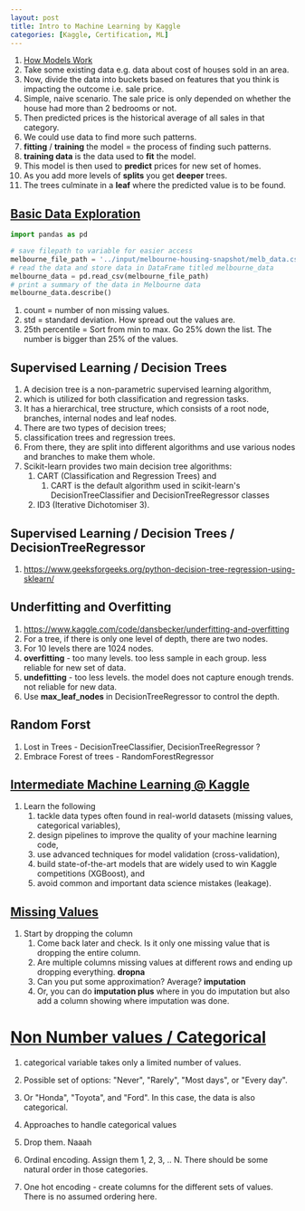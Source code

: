 ```yaml
---
layout: post
title: Intro to Machine Learning by Kaggle 
categories: [Kaggle, Certification, ML] 
---
```


1. [How Models Work](https://www.kaggle.com/code/dansbecker/how-models-work)
1. Take some existing data e.g. data about cost of houses sold in an area. 
1. Now, divide the data into buckets based on features that you think is impacting the outcome i.e. sale price. 
1. Simple, naive scenario. The sale price is only depended on whether the house had more than 2 bedrooms or not. 
1. Then predicted prices is the historical average of all sales in that category. 
1. We could use data to find more such patterns. 
1. **fitting** / **training** the model = the process of finding such patterns. 
1. **training data** is the data used to **fit** the model. 
1. This model is then used to **predict** prices for new set of homes. 
1. As you add more levels of **splits** you get **deeper** trees. 
1. The trees culminate in a **leaf** where the predicted value is to be found. 

## [Basic Data Exploration](https://www.kaggle.com/code/dansbecker/basic-data-exploration)

```python 
import pandas as pd

# save filepath to variable for easier access
melbourne_file_path = '../input/melbourne-housing-snapshot/melb_data.csv'
# read the data and store data in DataFrame titled melbourne_data
melbourne_data = pd.read_csv(melbourne_file_path) 
# print a summary of the data in Melbourne data
melbourne_data.describe()

```

1. count = number of non missing values. 
1. std = standard deviation. How spread out the values are. 
1. 25th percentile = Sort from min to max. Go 25% down the list. The number is bigger than 25% of the values. 

## Supervised Learning / Decision Trees 

1. A decision tree is a non-parametric supervised learning algorithm, 
1. which is utilized for both classification and regression tasks. 
1. It has a hierarchical, tree structure, which consists of a root node, branches, internal nodes and leaf nodes.
1. There are two types of decision trees; 
1. classification trees and regression trees. 
1. From there, they are split into different algorithms and use various nodes and branches to make them whole.
1. Scikit-learn provides two main decision tree algorithms: 
    1. CART (Classification and Regression Trees) and 
        1. CART is the default algorithm used in scikit-learn's DecisionTreeClassifier and DecisionTreeRegressor classes
    1. ID3 (Iterative Dichotomiser 3). 

## Supervised Learning / Decision Trees / DecisionTreeRegressor

1. https://www.geeksforgeeks.org/python-decision-tree-regression-using-sklearn/

## Underfitting and Overfitting 

1. https://www.kaggle.com/code/dansbecker/underfitting-and-overfitting
1. For a tree, if there is only one level of depth, there are two nodes. 
1. For 10 levels there are 1024 nodes. 
1. **overfitting** - too many levels. too less sample in each group. less reliable for new set of data. 
1. **undefitting** - too less levels. the model does not capture enough trends. not reliable for new data. 
1. Use **max_leaf_nodes** in DecisionTreeRegressor to control the depth. 

## Random Forst

1. Lost in Trees - DecisionTreeClassifier, DecisionTreeRegressor ? 
1. Embrace Forest of trees - RandomForestRegressor

## [Intermediate Machine Learning @ Kaggle](https://www.kaggle.com/code/alexisbcook/introduction)

1. Learn the following 
    1. tackle data types often found in real-world datasets (missing values, categorical variables),
    1. design pipelines to improve the quality of your machine learning code,
    1. use advanced techniques for model validation (cross-validation),
    1. build state-of-the-art models that are widely used to win Kaggle competitions (XGBoost), and
    1. avoid common and important data science mistakes (leakage).

## [Missing Values](https://www.kaggle.com/code/alexisbcook/missing-values)

1. Start by dropping the column 
    1. Come back later and check. Is it only one missing value that is dropping the entire column. 
    1. Are multiple columns missing values at different rows and ending up dropping everything. **dropna**
    1. Can you put some approximation? Average? **imputation**
    1. Or, you can do **imputation plus** where in you do imputation but also add a column showing where imputation was done. 

# [Non Number values / Categorical](https://www.kaggle.com/code/alexisbcook/categorical-variables)

1. categorical variable takes only a limited number of values.
1. Possible set of options: "Never", "Rarely", "Most days", or "Every day". 
1. Or  "Honda", "Toyota", and "Ford". In this case, the data is also categorical.

1. Approaches to handle categorical values 
1. Drop them. Naaah 
1. Ordinal encoding. Assign them 1, 2, 3, .. N. There should be some natural order in those categories. 
1. One hot encoding - create columns for the different sets of values. There is no assumed ordering here. 



